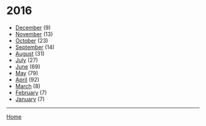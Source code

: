# 2016

  * [December](./2016-12.md) (9)
  * [November](./2016-11.md) (13)
  * [October](./2016-10.md) (23)
  * [September](./2016-09.md) (14)
  * [August](./2016-08.md) (31)
  * [July](./2016-07.md) (27)
  * [June](./2016-06.md) (69)
  * [May](./2016-05.md) (79)
  * [April](./2016-04.md) (92)
  * [March](./2016-03.md) (8)
  * [February](./2016-02.md) (7)
  * [January](./2016-01.md) (7)

----

[Home](../)
